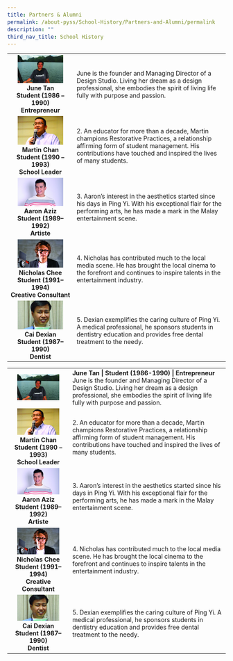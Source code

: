 ```yaml
---
title: Partners & Alumni
permalink: /about-pyss/School-History/Partners-and-Alumni/permalink
description: ""
third_nav_title: School History
---
```

|                                                                                                                       |                                                                                                                                                                                                             |
|:---------------------------------------------------------------------------------------------------------------------:|-------------------------------------------------------------------------------------------------------------------------------------------------------------------------------------------------------------|
|       <img src="/images/pa1.png" style="width:75%"><br>  **June Tan <br>Student (1986 – 1990) <br>Entrepreneur**      | June is the founder and Managing Director of a Design Studio. Living her dream as a design professional, she embodies the spirit of living life fully with purpose and passion.                          |
|     <img src="/images/pa2.png" style="width:75%"><br>  **Martin Chan <br>Student (1990 – 1993) <br>School Leader**    | 2. An educator for more than a decade, Martin champions Restorative Practices, a relationship affirming form of student management. His contributions have touched and inspired the lives of many students. |
|         <img src="/images/pa3.png" style="width:75%"><br>  **Aaron Aziz <br>Student (1989– 1992) <br>Artiste**        | 3. Aaron’s interest in the aesthetics started since his days in Ping Yi. With his exceptional flair for the performing arts, he has made a mark in the Malay entertainment scene.                           |
| <img src="/images/pa4.png" style="width:75%"><br>  **Nicholas Chee <br>Student (1991– 1994) <br>Creative Consultant** | 4. Nicholas has contributed much to the local media scene. He has brought the local cinema to the forefront and continues to inspire talents in the entertainment industry.                                 |
|         <img src="/images/pa5.png" style="width:75%"><br>  **Cai Dexian <br>Student (1987– 1990) <br>Dentist**        | 5. Dexian exemplifies the caring culture of Ping Yi. A medical professional, he sponsors students in dentistry education and provides free dental treatment to the needy.                                   |


|                                                                                                                       |                                                                                                                                                                                                                                          |
|:---------------------------------------------------------------------------------------------------------------------:|------------------------------------------------------------------------------------------------------------------------------------------------------------------------------------------------------------------------------------------|
|                                     <img src="/images/pa1.png" style="width:75%">                                     | **June Tan \| Student (1986-1990) \| Entrepreneur**<br>  June is the founder and Managing Director of a Design Studio. Living her dream as a design professional, she embodies the spirit of living life fully with purpose and passion. |
|     <img src="/images/pa2.png" style="width:75%"><br>  **Martin Chan <br>Student (1990 – 1993) <br>School Leader**    | 2. An educator for more than a decade, Martin champions Restorative Practices, a relationship affirming form of student management. His contributions have touched and inspired the lives of many students.                              |
|         <img src="/images/pa3.png" style="width:75%"><br>  **Aaron Aziz <br>Student (1989– 1992) <br>Artiste**        | 3. Aaron’s interest in the aesthetics started since his days in Ping Yi. With his exceptional flair for the performing arts, he has made a mark in the Malay entertainment scene.                                                        |
| <img src="/images/pa4.png" style="width:75%"><br>  **Nicholas Chee <br>Student (1991– 1994) <br>Creative Consultant** | 4. Nicholas has contributed much to the local media scene. He has brought the local cinema to the forefront and continues to inspire talents in the entertainment industry.                                                              |
|         <img src="/images/pa5.png" style="width:75%"><br>  **Cai Dexian <br>Student (1987– 1990) <br>Dentist**        | 5. Dexian exemplifies the caring culture of Ping Yi. A medical professional, he sponsors students in dentistry education and provides free dental treatment to the needy.                                                                |